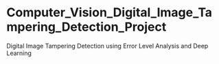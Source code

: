 # Computer_Vision_Digital_Image_Tampering_Detection_Project
Digital Image Tampering Detection using Error Level Analysis and Deep Learning
